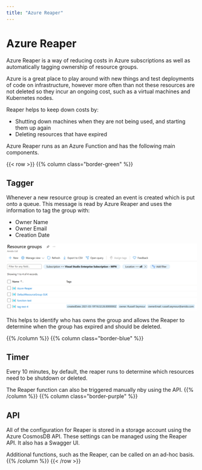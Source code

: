 ```yaml
---
title: "Azure Reaper"
---
```


# Azure Reaper

Azure Reaper is a way of reducing costs in Azure subscriptions as well as automatically tagging ownership of resource groups.

Azure is a great place to play around with new things and test deployments of code on infrastructure, however more often than not these resources are not deleted so they incur an ongoing cost, such as a virtual machines and Kubernetes nodes.

Reaper helps to keep down costs by:

 - Shutting down machines when they are not being used, and starting them up again
 - Deleting resources that have expired

Azure Reaper runs as an Azure Function and has the following main components.

{{< row >}}
{{% column class="border-green" %}}
## Tagger

Whenever a new resource group is created an event is created which is put onto a queue. This message is read by Azure Reaper and uses the information to tag the group with:

 - Owner Name
 - Owner Email
 - Creation Date

![Tagged Resource Group](/images/resource_group_tagged.png)

This helps to identify who has owns the group and allows the Reaper to determine when the group has expired and should be deleted.

{{% /column %}}
{{% column class="border-blue" %}}
## Timer

Every 10 minutes, by default, the reaper runs to determine which resources need to be shutdown or deleted.

The Reaper function can also be triggered manually nby using the API.
{{% /column %}}
{{% column class="border-purple" %}}
## API

All of the configuration for Reaper is stored in a storage account using the Azure CosmosDB API. These settings can be managed using the Reaper API. It also has a Swagger UI.



Additional functions, such as the Reaper, can be called on an ad-hoc basis.
{{% /column %}}
{{< /row >}}